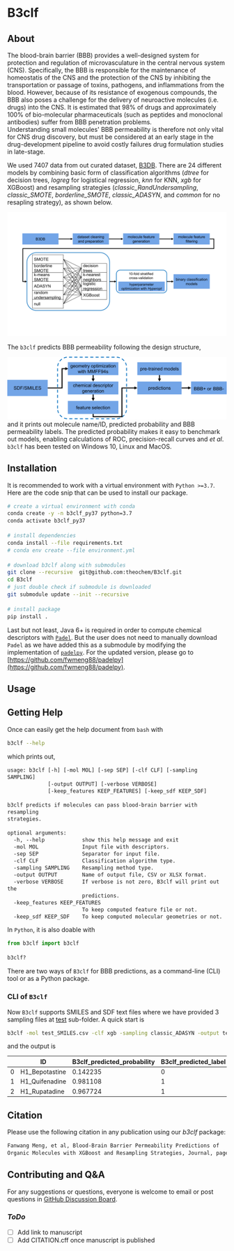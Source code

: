 # B3clf

## About

The blood-brain barrier (BBB) provides a well-designed system for protection and regulation of 
microvasculature in the central nervous system (CNS). Specifically, the BBB is responsible for 
the maintenance of homeostatis of the CNS and the protection of the CNS by inhibiting the 
transportation or passage of toxins, pathogens, and inflammations from the blood.
However, because of its resistance of exogenous compounds, the BBB also poses a challenge for the 
delivery of neuroactive molecules (i.e. drugs) into the CNS. It is estimated that 98\% of drugs 
and approximately 100\% of bio-molecular pharmaceuticals 
(such as peptides and monoclonal antibodies) suffer from BBB penetration problems.  
Understanding small molecules' BBB permeability is therefore not only vital for CNS drug discovery, 
but must be considered at an early stage in the drug-development pipeline to avoid costly failures 
drug formulation studies in late-stage.

We used 7407 data from out curated dataset, [B3DB](https://github.com/theochem/B3DB). There are 
24 different models by combining basic form of classification algorithms (_dtree_ for decision 
trees, _logreg_ for logistical regression, _knn_ for KNN, _xgb_ for XGBoost) and resampling 
strategies (_classic_RandUndersampling_, _classic_SMOTE_, _borderline_SMOTE_, _classic_ADASYN_, 
and _common_ for no resapling strategy), as shown below.

![BBB_general_workflow_v4.png](b3clf/BBB_general_workflow_v4.png)

The `b3clf` predicts BBB permeability following the design structure,

![b3clf_structure.png](b3clf/b3clf_structure.png)
and it prints out molecule name/ID, predicted probability and BBB 
permeability labels. The predicted probability makes it easy to benchmark out models, enabling 
calculations of ROC, precision-recall curves and _et al_. `b3clf` has been tested on Windows 10, 
Linux and MacOS.

## Installation

It is recommended to work with a virtual environment with `Python >=3.7`. Here are the code 
snip that can be used to install our package.

```bash
# create a virtual environment with conda
conda create -y -n b3clf_py37 python=3.7
conda activate b3clf_py37

# install dependencies
conda install --file requirements.txt
# conda env create --file environment.yml

# download b3clf along with submodules
git clone --recursive  git@github.com:theochem/B3clf.git
cd B3clf
# just double check if submodule is downloaded
git submodule update --init --recursive

# install package
pip install .
```

Last but not least, Java 6+ is required in order to compute chemical descriptors with 
[`Padel`](http://www.yapcwsoft.com/dd/padeldescriptor/). But the user does not need to manually 
download `Padel` as we have added this as a submodule by modifying the implementation of 
[`padelpy`](https://github.com/ecrl/padelpy). For the updated version, please go to
[https://github.com/fwmeng88/padelpy](https://github.com/fwmeng88/padelpy).

## Usage


## Getting Help

Once can easily get the help document from `bash` with
```bash
b3clf --help
```
which prints out,
```
usage: b3clf [-h] [-mol MOL] [-sep SEP] [-clf CLF] [-sampling SAMPLING]
             [-output OUTPUT] [-verbose VERBOSE]
             [-keep_features KEEP_FEATURES] [-keep_sdf KEEP_SDF]

b3clf predicts if molecules can pass blood-brain barrier with resampling
strategies.

optional arguments:
  -h, --help            show this help message and exit
  -mol MOL              Input file with descriptors.
  -sep SEP              Separator for input file.
  -clf CLF              Classification algorithm type.
  -sampling SAMPLING    Resampling method type.
  -output OUTPUT        Name of output file, CSV or XLSX format.
  -verbose VERBOSE      If verbose is not zero, B3clf will print out the
                        predictions.
  -keep_features KEEP_FEATURES
                        To keep computed feature file or not.
  -keep_sdf KEEP_SDF    To keep computed molecular geometries or not.
```

In `Python`, it is also doable with
```python 
from b3clf import b3clf

b3clf?
```

There are two ways of `B3clf` for BBB predictions, as a command-line (CLI) tool or as a Python
package. 

### CLI of `B3clf`

Now `B3clf` supports SMILES and SDF text files where we have provided 3 sampling files at 
[test](test) sub-folder. A quick start is
```bash 
b3clf -mol test_SMILES.csv -clf xgb -sampling classic_ADASYN -output test_SMILES_pred.xlsx -verbose 1
```
and the output is 

|   | ID             | B3clf_predicted_probability | B3clf_predicted_label |
|---|-----------------|------------------------------|------------------------|
| 0 | H1_Bepotastine | 0.142235                    | 0                     |
| 1 | H1_Quifenadine | 0.981108                    | 1                     |
| 2 | H1_Rupatadine  | 0.967724                    | 1                     |

## Citation

Please use the following citation in any publication using our *b3clf* package:

```md
Fanwang Meng, et al, Blood-Brain Barrier Permeability Predictions of
Organic Molecules with XGBoost and Resampling Strategies, Journal, page, volume, year, doi.
```

## Contributing and Q&A

For any suggestions or questions, everyone is welcome to email or post questions in 
[GitHub Discussion Board](https://github.com/theochem/B3clf/discussions).

### _ToDo_

- [ ] Add link to manuscript
- [ ] Add CITATION.cff once manuscript is published
